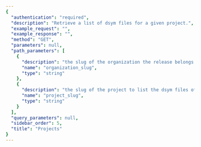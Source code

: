 ```yaml
---
{
  "authentication": "required", 
  "description": "Retrieve a list of dsym files for a given project.", 
  "example_request": "", 
  "example_response": "", 
  "method": "GET", 
  "parameters": null, 
  "path_parameters": [
    {
      "description": "the slug of the organization the release belongs to.", 
      "name": "organization_slug", 
      "type": "string"
    }, 
    {
      "description": "the slug of the project to list the dsym files of.", 
      "name": "project_slug", 
      "type": "string"
    }
  ], 
  "query_parameters": null, 
  "sidebar_order": 5, 
  "title": "Projects"
}
---
```

